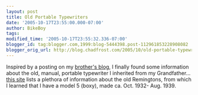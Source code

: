 ```yaml
---
layout: post
title: Old Portable Typewriters
date: '2005-10-17T23:55:00.000-07:00'
author: BikeBoy
tags: 
modified_time: '2005-10-17T23:55:32.336-07:00'
blogger_id: tag:blogger.com,1999:blog-5444398.post-112961853228908082
blogger_orig_url: http://blog.chadfrost.com/2005/10/old-portable-typewriters.shtml
---
```


Inspired by a posting on my [brother's 
blog](http://www.frostopolis.com/flog/archives/2005/10/17/000110.html), I 
finally found some information about the old, manual, portable typewriter I 
inherited from my Grandfather... [this 
site](http://staff.xu.edu/~polt/typewriters/rem-portables.htm) lists a 
plethora of information about the old Remingtons, from which I learned that I 
have a model 5 (boxy), made ca. Oct. 1932- Aug. 1939. 